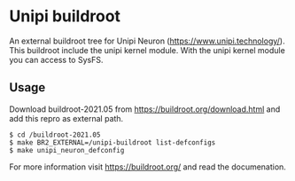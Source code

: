 # Unipi buildroot

An external buildroot tree for Unipi Neuron (https://www.unipi.technology/). This buildroot include the unipi kernel module. With the unipi kernel module you can access to SysFS.

## Usage

Download buildroot-2021.05 from https://buildroot.org/download.html and add this repro as external path.

```shell
$ cd /buildroot-2021.05
$ make BR2_EXTERNAL=/unipi-buildroot list-defconfigs
$ make unipi_neuron_defconfig
```

For more information visit https://buildroot.org/ and read the documenation.
